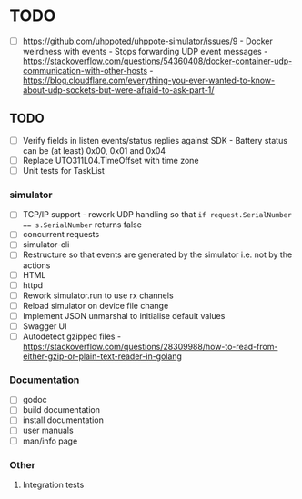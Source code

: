 # TODO

- [ ] https://github.com/uhppoted/uhppote-simulator/issues/9
      - Docker weirdness with events
      - Stops forwarding UDP event messages
      - https://stackoverflow.com/questions/54360408/docker-container-udp-communication-with-other-hosts
      - https://blog.cloudflare.com/everything-you-ever-wanted-to-know-about-udp-sockets-but-were-afraid-to-ask-part-1/

## TODO

- [ ] Verify fields in listen events/status replies against SDK
      - Battery status can be (at least) 0x00, 0x01 and 0x04
- [ ] Replace UTO311L04.TimeOffset with time zone
- [ ] Unit tests for TaskList

### simulator
- [ ] TCP/IP support
      - rework UDP handling so that `if request.SerialNumber == s.SerialNumber` returns false
- [ ] concurrent requests
- [ ] simulator-cli
- [ ] Restructure so that events are generated by the simulator i.e. not by the actions
- [ ] HTML
- [ ] httpd
- [ ] Rework simulator.run to use rx channels
- [ ] Reload simulator on device file change
- [ ] Implement JSON unmarshal to initialise default values
- [ ] Swagger UI
- [ ] Autodetect gzipped files 
      - https://stackoverflow.com/questions/28309988/how-to-read-from-either-gzip-or-plain-text-reader-in-golang

### Documentation

- [ ] godoc
- [ ] build documentation
- [ ] install documentation
- [ ] user manuals
- [ ] man/info page

### Other

1.  Integration tests
